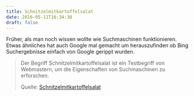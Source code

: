 ```yaml
---
title: Schnitzelmitkartoffelsalat
date: 2016-05-11T16:34:38
draft: false
---
```


Früher, als man noch wissen wollte wie Suchmaschinen funktionieren.
Etwas ähnliches hat auch Google mal gemacht um herauszufinden ob Bing
Suchergebnisse einfach von Google gerippt wurden.

> Der Begriff Schnitzelmitkartoffelsalat ist ein Testbegriff von
> Webmastern, um die Eigenschaften von Suchmaschinen zu erforschen.
>
> Quelle: [Schnitzelmitkartoffelsalat](https://de.wikipedia.org/wiki/Schnitzelmitkartoffelsalat)
